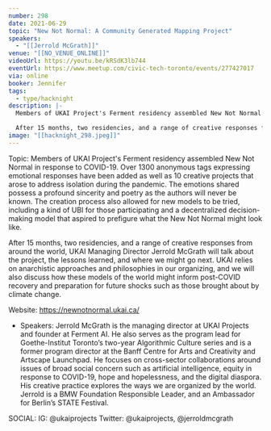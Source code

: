 ```yaml
---
number: 298
date: 2021-06-29
topic: "New Not Normal: A Community Generated Mapping Project"
speakers:
  - "[[Jerrold McGrath]]"
venue: "[[NO_VENUE_ONLINE]]"
videoUrl: https://youtu.be/kRSdK3lb744
eventUrl: https://www.meetup.com/civic-tech-toronto/events/277427017
via: online
booker: Jennifer
tags:
  - type/hacknight
description: |-
  Members of UKAI Project's Ferment residency assembled New Not Normal in response to COVID-19. Over 1300 anonymous tags expressing emotional responses have been added as well as 10 creative projects that arose to address isolation during the pandemic. The emotions shared possess a profound sincerity and poetry as the authors will never be known. The creation process also allowed for new models to be tried, including a kind of UBI for those participating and a decentralized decision-making model that aspired to prefigure what the New Not Normal might look like.

  After 15 months, two residencies, and a range of creative responses from around the world, UKAI Managing Director Jerrold McGrath will talk about the project, the lessons learned, and where we might go next. UKAI relies on anarchistic approaches and philosophies in our organizing, and we will also discuss how these models of the world might inform post-COVID recovery and preparation for future shocks such as those brought about by climate change.  Website: https://newnotnormal.ukai.ca/
image: "[[hacknight_298.jpeg]]"
---
```


Topic:
Members of UKAI Project's Ferment residency assembled New Not Normal in response to COVID-19. Over 1300 anonymous tags expressing emotional responses have been added as well as 10 creative projects that arose to address isolation during the pandemic. The emotions shared possess a profound sincerity and poetry as the authors will never be known. The creation process also allowed for new models to be tried, including a kind of UBI for those participating and a decentralized decision-making model that aspired to prefigure what the New Not Normal might look like.

After 15 months, two residencies, and a range of creative responses from around the world, UKAI Managing Director Jerrold McGrath will talk about the project, the lessons learned, and where we might go next. UKAI relies on anarchistic approaches and philosophies in our organizing, and we will also discuss how these models of the world might inform post-COVID recovery and preparation for future shocks such as those brought about by climate change.

Website: https://newnotnormal.ukai.ca/

+ Speakers:
Jerrold McGrath is the managing director at UKAI Projects and founder at Ferment AI. He also serves as the program lead for Goethe-Institut Toronto’s two-year Algorithmic Culture series and is a former program director at the Banff Centre for Arts and Creativity and Artscape Launchpad. He focuses on cross-sector collaborations around issues of broad social concern such as artificial intelligence, equity in response to COVID-19, hope and hopelessness, and the digital diaspora. His creative practice explores the ways we are organized by the world. Jerrold is a BMW Foundation Responsible Leader, and an Ambassador for Berlin’s STATE Festival.

SOCIAL:
IG: @ukaiprojects
Twitter: @ukaiprojects, @jerroldmcgrath
